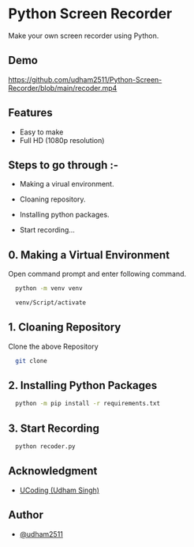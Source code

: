 # Python Screen Recorder
Make your own screen recorder using Python.
## Demo

https://github.com/udham2511/Python-Screen-Recorder/blob/main/recoder.mp4

  
## Features

- Easy to make
- Full HD (1080p resolution)
## Steps to go through :-

- Making a virual environment.

- Cloaning repository.

- Installing python packages.

- Start recording...

  
## 0. Making a Virtual Environment

Open command prompt and enter following command.

```bash
  python -m venv venv
```
```bash
  venv/Script/activate
```

## 1. Cloaning Repository

Clone the above Repository

```bash
  git clone 
```

## 2. Installing Python Packages

```bash
  python -m pip install -r requirements.txt
```

## 3. Start Recording

```bash
  python recoder.py
```

  
## Acknowledgment

 - [UCoding (Udham Singh)](https://www.youtube.com/channel/UC3uG3Ln2qlfNVAQQHViRL-Q)
## Author

- [@udham2511](https://github.com/udham2511)

  

